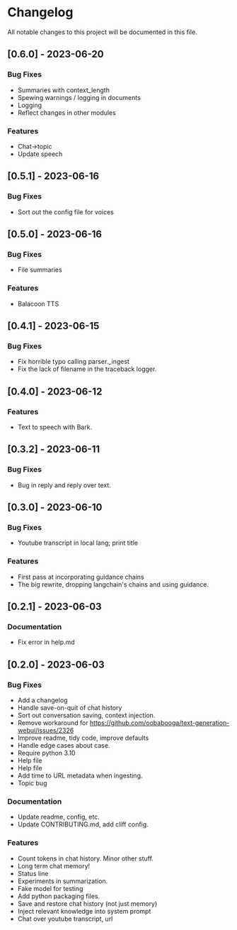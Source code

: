 # Changelog

All notable changes to this project will be documented in this file.

## [0.6.0] - 2023-06-20

### Bug Fixes

- Summaries with context_length
- Spewing warnings / logging in documents
- Logging
- Reflect changes in other modules

### Features

- Chat->topic
- Update speech

## [0.5.1] - 2023-06-16

### Bug Fixes

- Sort out the config file for voices

## [0.5.0] - 2023-06-16

### Bug Fixes

- File summaries

### Features

- Balacoon TTS

## [0.4.1] - 2023-06-15

### Bug Fixes

- Fix horrible typo calling parser._ingest
- Fix the lack of filename in the traceback logger.

## [0.4.0] - 2023-06-12

### Features

- Text to speech with Bark.

## [0.3.2] - 2023-06-11

### Bug Fixes

- Bug in reply and reply over text.

## [0.3.0] - 2023-06-10

### Bug Fixes

- Youtube transcript in local lang; print title

### Features

- First pass at incorporating guidance chains
- The big rewrite, dropping langchain's chains and using guidance.

## [0.2.1] - 2023-06-03

### Documentation

- Fix error in help.md

## [0.2.0] - 2023-06-03

### Bug Fixes

- Add a changelog
- Handle save-on-quit of chat history
- Sort out conversation saving, context injection.
- Remove workaround for https://github.com/oobabooga/text-generation-webui/issues/2326
- Improve readme, tidy code, improve defaults
- Handle edge cases about case.
- Require python 3.10
- Help file
- Help file
- Add time to URL metadata when ingesting.
- Topic bug

### Documentation

- Update readme, config, etc.
- Update CONTRIBUTING.md, add cliff config.

### Features

- Count tokens in chat history. Minor other stuff.
- Long term chat memory!
- Status line
- Experiments in summarization.
- Fake model for testing
- Add python packaging files.
- Save and restore chat history (not just memory)
- Inject relevant knowledge into system prompt
- Chat over youtube transcript, url

<!-- generated by git-cliff -->

